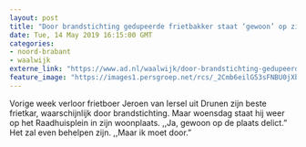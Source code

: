 ```yaml
---
layout: post
title: "Door brandstichting gedupeerde frietbakker staat ‘gewoon’ op zijn stek in Drunen"
date: Tue, 14 May 2019 16:15:00 GMT
categories: 
- noord-brabant 
- waalwijk 
externe_link: "https://www.ad.nl/waalwijk/door-brandstichting-gedupeerde-frietbakker-staat-gewoon-op-zijn-stek-in-drunen~a3761214/"
feature_image: "https://images1.persgroep.net/rcs/_2Cmb6eilG53sFNBU0jXbcOPiqI/diocontent/147703927/_fitwidth/400/?appId=21791a8992982cd8da851550a453bd7f&quality=0.7"
---
```


Vorige week verloor frietboer Jeroen van Iersel uit Drunen zijn beste frietkar, waarschijnlijk door brandstichting. Maar woensdag staat hij weer op het Raadhuisplein in zijn woonplaats. ,,Ja, gewoon op de plaats delict.” Het zal even behelpen zijn. ,,Maar ik moet door.”
